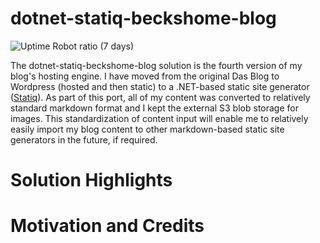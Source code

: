 # dotnet-statiq-beckshome-blog

![Uptime Robot ratio (7 days)](https://img.shields.io/uptimerobot/ratio/7/m792586859-9634d4aa6352cf540b960a54?logo=http)

The dotnet-statiq-beckshome-blog solution is the fourth version of my blog's hosting engine. I have moved from the original Das Blog to Wordpress (hosted and then static) to a .NET-based static site generator ([Statiq](https://www.statiq.dev/web)). As part of this port, all of my content was converted to relatively standard markdown format and I kept the external S3 blob storage for images. This standardization of content input will enable me to relatively easily import my blog content to other markdown-based static site generators in the future, if required.

# Solution Highlights

# Motivation and Credits
